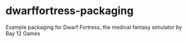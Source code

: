 # dwarffortress-packaging
Example packaging for Dwarf Fortress, the medival fantasy simulator by Bay 12 Games
